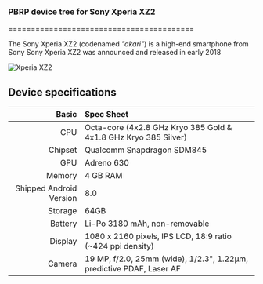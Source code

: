 ### PBRP device tree for Sony Xperia XZ2

=========================================

The Sony Xperia XZ2 (codenamed _"akari"_) is a high-end smartphone from Sony
Sony Xperia XZ2 was announced and released in early 2018

![Xperia XZ2](https://fdn2.gsmarena.com/vv/pics/sony/sony-xperia-xz2-001.jpg)

## Device specifications

Basic   | Spec Sheet
-------:|:-------------------------
CPU     | Octa-core (4x2.8 GHz Kryo 385 Gold & 4x1.8 GHz Kryo 385 Silver)
Chipset | Qualcomm Snapdragon SDM845
GPU     | Adreno 630
Memory  | 4 GB RAM
Shipped Android Version | 8.0
Storage | 64GB
Battery | Li-Po 3180 mAh, non-removable
Display | 1080 x 2160 pixels, IPS LCD, 18:9 ratio (~424 ppi density)
Camera  | 19 MP, f/2.0, 25mm (wide), 1/2.3", 1.22µm, predictive PDAF, Laser AF

